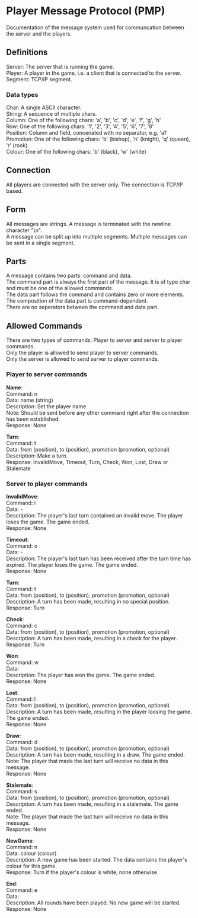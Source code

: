 # Player Message Protocol (PMP)

Documentation of the message system used for communcation between the server and the players.

## Definitions

Server: The server that is running the game. \
Player: A player in the game, i.e. a client that is connected to the server. \
Segment: TCP/IP segment.

### Data types

Char: A single ASCII character. \
String: A sequence of multiple chars. \
Column: One of the following chars: 'a', 'b', 'c', 'd', 'e', 'f', 'g', 'h' \
Row: One of the following chars: '1', '2', '3', '4', '5', '6', '7', '8' \
Position: Column and field, concenated with no separator, e.g. 'a1' \
Promotion: One of the following chars: 'b' (bishop), 'n' (knight), 'q' (queen), 'r' (rook) \
Colour: One of the following chars: 'b' (black), 'w' (white)

## Connection

All players are connected with the server only. The connection is TCP/IP based.

## Form

All messages are strings. A message is terminated with the newline character "\n". \
A message can be split up into multiple segments. Multiple messages can be sent in a single segment.

## Parts

A message contains two parts: command and data. \
The command part is always the first part of the message. It is of type char and must be one of the allowed commands. \
The data part follows the command and contains zero or more elements. The composition of the data part is command-dependent. \
There are no seperators between the command and data part.

## Allowed Commands

There are two types of commands: Player to server and server to player commands. \
Only the player is allowed to send player to server commands. \
Only the server is allowed to send server to player commands.

### Player to server commands

**Name**: \
Command: n \
Data: name (string) \
Description: Set the player name. \
Note: Should be sent before any other command right after the connection has been established. \
Response: None

**Turn**: \
Command: t \
Data: from (position), to (position), promotion (promotion, optional) \
Description: Make a turn. \
Response: InvalidMove, Timeout, Turn, Check, Won, Lost, Draw or Stalemate

### Server to player commands

**InvalidMove**: \
Command: i \
Data: -\
Description: The player's last turn contained an invalid move. The player loses the game. The game ended. \
Response: None

**Timeout**: \
Command: o \
Data: -\
Description: The player's last turn has been received after the turn time has expired. The player loses the game. The game ended. \
Response: None

**Turn**: \
Command: t \
Data: from (position), to (position), promotion (promotion, optional) \
Description: A turn has been made, resulting in no special position. \
Response: Turn

**Check**: \
Command: c \
Data: from (position), to (position), promotion (promotion, optional) \
Description: A turn has been made, resulting in a check for the player. \
Response: Turn

**Won**: \
Command: w \
Data: \
Description: The player has won the game. The game ended. \
Response: None

**Lost**: \
Command: l \
Data: from (position), to (position), promotion (promotion, optional) \
Description: A turn has been made, resulting in the player loosing the game. The game ended. \
Response: None

**Draw**: \
Command: d \
Data: from (position), to (position), promotion (promotion, optional) \
Description: A turn has been made, resulting in a draw.  The game ended. \
Note: The player that made the last turn will receive no data in this message. \
Response: None

**Stalemate**: \
Command: s \
Data: from (position), to (position), promotion (promotion, optional) \
Description: A turn has been made, resulting in a stalemate. The game ended. \
Note: The player that made the last turn will receive no data in this message. \
Response: None

**NewGame**: \
Command: n \
Data: colour (colour) \
Description: A new game has been started. The data contains the player's colour for this game. \
Response: Turn if the player's colour is white, none otherwise

**End**: \
Command: e \
Data: \
Description: All rounds have been played. No new game will be started. \
Response: None
